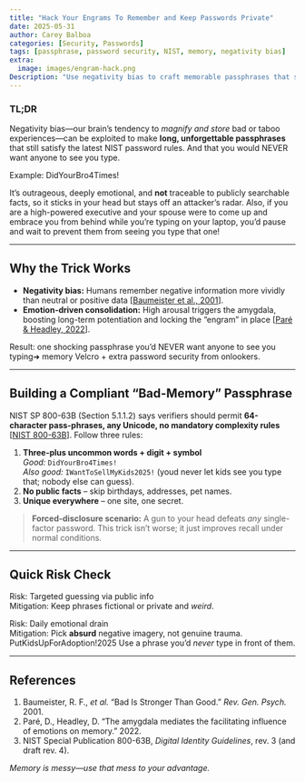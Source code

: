 ```yaml
---
title: "Hack Your Engrams To Remember and Keep Passwords Private"
date: 2025-05-31
author: Carey Balboa
categories: [Security, Passwords]
tags: [passphrase, password security, NIST, memory, negativity bias]
extra:
  image: images/engram-hack.png
Description: "Use negativity bias to craft memorable passphrases that stay private and comply with modern NIST guidelines."
---
```


### TL;DR
Negativity bias—our brain’s tendency to *magnify and store* bad or taboo experiences—can be exploited to make **long, unforgettable passphrases** that still satisfy the latest NIST password rules. And that you would NEVER want anyone to see you type. 

Example:
DidYourBro4Times!

It’s outrageous, deeply emotional, and **not** traceable to publicly searchable facts, so it sticks in your head but stays off an attacker’s radar.
Also, if you are a high-powered executive and your spouse were to come up and embrace you from behind while you’re typing on your laptop, you’d pause and wait to prevent them from seeing you type that one!

---

## Why the Trick Works
* **Negativity bias:** Humans remember negative information more vividly than neutral or positive data [[Baumeister et al., 2001](https://pmc.ncbi.nlm.nih.gov/articles/PMC3652533/)].
* **Emotion-driven consolidation:** High arousal triggers the amygdala, boosting long-term potentiation and locking the “engram” in place [[Paré & Headley, 2022](https://pmc.ncbi.nlm.nih.gov/articles/PMC10034520/)].

Result: one shocking passphrase you’d NEVER want anyone to see you typing➜ memory Velcro + extra password security from onlookers.

---

## Building a Compliant “Bad-Memory” Passphrase
NIST SP 800-63B (Section 5.1.1.2) says verifiers should permit **64-character pass-phrases, any Unicode, no mandatory complexity rules** [[NIST 800-63B](https://pages.nist.gov/800-63-3/sp800-63b.html)].
Follow three rules:

1. **Three-plus uncommon words + digit + symbol**  
   *Good:* `DidYourBro4Times!`  
   *Also good:* `IWantToSellMyKids2025!` (youd never let kids see you type that; nobody else can guess).
2. **No public facts** – skip birthdays, addresses, pet names.
3. **Unique everywhere** – one site, one secret.

> **Forced-disclosure scenario:** A gun to your head defeats *any* single-factor password. This trick isn’t worse; it just improves recall under normal conditions.

---

## Quick Risk Check
Risk: Targeted guessing via public info  
Mitigation: Keep phrases fictional or private and *weird*. 

Risk: Daily emotional drain  
Mitigation: Pick **absurd** negative imagery, not genuine trauma.  
PutKidsUpForAdoption!2025 Use a phrase you’d *never* type in front of them.  

---

## References
1. Baumeister, R. F., *et al.* “Bad Is Stronger Than Good.” *Rev. Gen. Psych.* 2001.  
2. Paré, D., Headley, D. “The amygdala mediates the facilitating influence of emotions on memory.” 2022.  
3. NIST Special Publication 800-63B, *Digital Identity Guidelines*, rev. 3 (and draft rev. 4).

*Memory is messy—use that mess to your advantage.*
